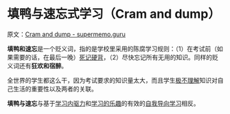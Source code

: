 # 填鸭与速忘式学习（Cram and dump）

原文：[Cram and dump - supermemo.guru](https://supermemo.guru/wiki/Cram_and_dump)

**填鸭和速忘**是一个贬义词，指的是学校里采用的陈腐学习规则：（1）在考试前（如果需要的话，在最后一晚）[死记硬背](https://supermemo.guru/wiki/Cramming)，（2）尽快忘记所有无用的知识。同样的贬义词还有**狂欢和宿醉**。

全世界的学生都这么干，因为考试要求的知识量太大，而且学生[极不理解](https://supermemo.guru/wiki/Kevin_Kruse:_School_serves_mindless_cramming)知识对自己生活的重要性以及两者的关联。

**填鸭与速忘**与基于[学习内驱力](https://supermemo.guru/wiki/Self-directed_learning)和[学习的乐趣](https://supermemo.guru/wiki/Pleasure_of_learning)的有效的[自我导向学习](https://supermemo.guru/wiki/Self-directed_learning)相反。